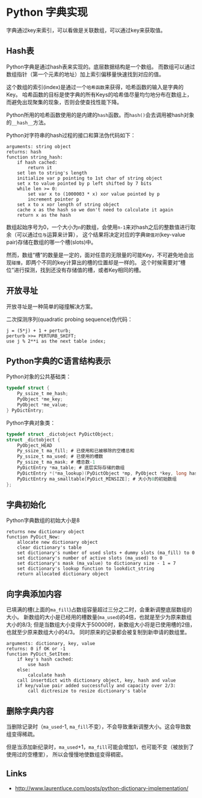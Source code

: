 # Python 字典实现

字典通过key来索引，可以看做是关联数组，可以通过key来获取值。

## Hash表

Python字典是通过hash表来实现的。底层数据结构是一个数组。
而数组可以通过数组指针（第一个元素的地址）加上索引偏移量快速找到对应的值。

这个数组的索引(index)是通过一个`哈希函数`来获得，哈希函数的输入是字典的Key。
哈希函数的目标是使字典的所有Keys的哈希值尽量均匀地分布在数组上，而避免出现聚集的现象，否则会使查找性能下降。

Python所用的哈希函数使用的是内建的`hash`函数。而`hash()`会去调用被hash对象的`__hash__`方法。

Python对字符串的hash过程的接口和算法伪代码如下：
```text
arguments: string object
returns: hash
function string_hash:
    if hash cached:
        return it
    set len to string's length
    initialize var p pointing to 1st char of string object
    set x to value pointed by p left shifted by 7 bits
    while len >= 0:
        set var x to (1000003 * x) xor value pointed by p
        increment pointer p
    set x to x xor length of string object
    cache x as the hash so we don't need to calculate it again
    return x as the hash
```

数组起始序号为0，一个大小为`n`的数组，会使用`n-1`来对hash之后的整数值进行取余（可以通过`位与`运算来计算），
这个结果将决定对应的字典`键值对`(key-value pair)存储在数组的哪一个槽(slots)中。

然而，数组“槽”的数量是一定的，面对任意的无限量的可能Key，不可避免地会出现`碰撞`，即两个不同的key计算出的槽的位置却是一样的。
这个时候需要对“槽位”进行探测，找到还没有存储值的槽，或者Key相同的槽。

## 开放寻址
开放寻址是一种简单的碰撞解决方案。

二次探测序列(quadratic probing sequence)伪代码：
```text
j = (5*j) + 1 + perturb;
perturb >>= PERTURB_SHIFT;
use j % 2**i as the next table index;
```

## Python字典的C语言结构表示

Python对象的公共基础类：
```c
typedef struct {
    Py_ssize_t me_hash;
    PyObject *me_key;
    PyObject *me_value;
} PyDictEntry;
```

Python字典对象类：
```c
typedef struct _dictobject PyDictObject;
struct _dictobject {
    PyObject_HEAD
    Py_ssize_t ma_fill; # 已使用和已被移除的空槽总和
    Py_ssize_t ma_used; # 已使用的槽数
    Py_ssize_t ma_mask; # 槽总数-1
    PyDictEntry *ma_table; # 底层实际存储的数组
    PyDictEntry *(*ma_lookup)(PyDictObject *mp, PyObject *key, long hash);
    PyDictEntry ma_smalltable[PyDict_MINSIZE]; # 大小为8的初始数组
};
```

## 字典初始化
Python字典数组的初始大小是8
```text
returns new dictionary object
function PyDict_New:
    allocate new dictionary object
    clear dictionary's table
    set dictionary's number of used slots + dummy slots (ma_fill) to 0
    set dictionary's number of active slots (ma_used) to 0
    set dictionary's mask (ma_value) to dictionary size - 1 = 7
    set dictionary's lookup function to lookdict_string
    return allocated dictionary object
```

## 向字典添加内容
已填满的槽(上面的`ma_fill`)占数组容量超过三分之二时，会重新调整底层数组的大小。
新数组的大小是已经用的槽数量(`ma_used`)的4倍，也就是至少为原来数组大小的8/3;
但是当数组大小变得大于50000时，新数组大小将是已使用槽的2倍，也就至少原来数组大小的4/3。
同时原来的记录都会被复制到新申请的数组里。
```text
arguments: dictionary, key, value
returns: 0 if OK or -1
function PyDict_SetItem:
    if key's hash cached:
        use hash
    else:
        calculate hash
    call insertdict with dictionary object, key, hash and value
    if key/value pair added successfully and capacity over 2/3:
        call dictresize to resize dictionary's table
```

## 删除字典内容
当删除记录时（`ma_used`-1, `ma_fill`不变），不会导致重新调整大小。这会导致数组变得稀疏。

但是当添加新纪录时，`ma_used`+1，`ma_fill`可能会增加1，也可能不变（被放到了使用过的空槽里），
所以会慢慢地使数组变得稠密。

## Links

- http://www.laurentluce.com/posts/python-dictionary-implementation/
